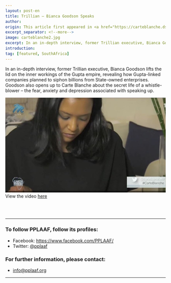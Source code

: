 ```yaml
---
layout: post-en
title: Trillian – Bianca Goodson Speaks
author: 
origin: This article first appeared in <a href="https://carteblanche.dstv.com/trillian-bianca-goodson-speaks/" target="_blank">Carte Blanche</a>
excerpt_separator: <!--more-->
image: carteblanche2.jpg
excerpt: In an in-depth interview, former Trillian executive, Bianca Goodson lifts the lid on the inner workings of the Gupta empire, revealing how Gupta-linked companies planned to siphon billions from State-owned enterprises.
introduction:
tag: [featured, SouthAfrica]
---
```

In an in-depth interview, former Trillian executive, Bianca Goodson lifts the lid on the inner workings of the Gupta empire, revealing how Gupta-linked companies planned to siphon billions from State-owned enterprises. Goodson also opens up to Carte Blanche about the secret life of a whistle-blower – the fear, anxiety and depression associated with speaking up.

<a href="https://carteblanche.dstv.com/trillian-bianca-goodson-speaks/" target="blank"><img class="img-responsive img-post center-block" src="/assets/img/posts/carteblanche2.jpg"></a>
<br>
View the video <a href="https://carteblanche.dstv.com/trillian-bianca-goodson-speaks/" target="blank">here</a>

<br>
<br>

----------------------

### To follow PPLAAF, follow its profiles:
- Facebook: <https://www.facebook.com/PPLAAF/>
- Twitter: [@pplaaf](https://twitter.com/pplaaf)

### For further information, please contact:
- [info@pplaaf.org](mailto:info@pplaaf.org)



-----
